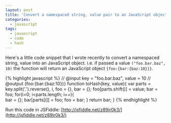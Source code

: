 ```yaml
---
layout: post
title: 'Convert a namespaced string, value pair to an JavaScript object'
categories:
  - javascript
tags:
  - javascript
  - code
  - hash
---
```

Here's a little code snippet that I wrote recently to convert a namespaced string, value into an JavaScript object. i.e. if passed a value `("foo.bar.baz", 10)` the function will return an JavaScript object `{foo:{bar:{baz:10}}}`.

{% highlight javascript %}
// @input key = "foo.bar.baz", value = 10
// @output {foo:{bar:{baz:10}}}
function toHash(key, value){
    var parts = key.split('.').reverse(),
        i, foo = {}, bar = {};
    foo[parts.shift()] = value;
    bar = foo;
    for(i=0; i<parts.length; i++){  
        bar = {};
        bar[parts[i]] = foo;
        foo = bar;
    }
    return bar;
}
{% endhighlight %}

Run this code in JSFiddle: [http://jsfiddle.net/z89jr0k3/](http://jsfiddle.net/z89jr0k3/)
